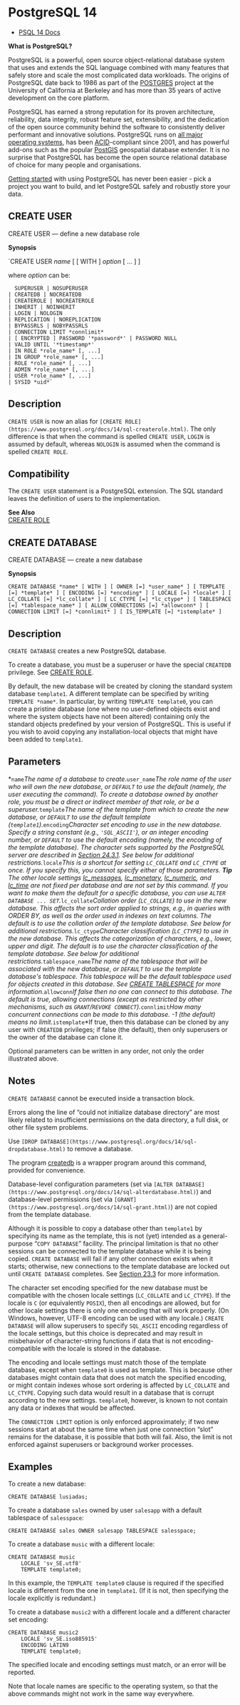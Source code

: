 # PostgreSQL 14

- [PSQL 14 Docs](https://www.postgresql.org/docs/14/)

**What is PostgreSQL?**

PostgreSQL is a powerful, open source object-relational database 
system that uses and extends the SQL language combined with many 
features that safely store and scale the most complicated data 
workloads.  The origins of PostgreSQL date back to 1986 as part of the [POSTGRES](https://www.postgresql.org/docs/current/history.html) project at the University of California at Berkeley and has more than 35 years of active development on the core platform.

PostgreSQL has earned a strong reputation for its proven 
architecture, reliability, data integrity, robust feature set, 
extensibility, and the dedication of the open source community behind 
the software to consistently deliver performant and innovative 
solutions.  PostgreSQL runs on [all major operating systems](https://www.postgresql.org/download/), has been [ACID](https://en.wikipedia.org/wiki/ACID)-compliant since 2001, and has powerful add-ons such as the popular [PostGIS](https://postgis.net/)
 geospatial database extender.  It is no surprise that PostgreSQL has 
become the open source relational database of choice for many people and
 organisations.

[Getting started](https://www.postgresql.org/docs/current/tutorial.html)
 with using PostgreSQL has never been easier - pick a project you want 
to build, and let PostgreSQL safely and robustly store your data.

## CREATE USER

CREATE USER — define a new database role

**Synopsis**

`CREATE USER *name* [ [ WITH ] *option* [ ... ] ]

where *option* can be:

      SUPERUSER | NOSUPERUSER
    | CREATEDB | NOCREATEDB
    | CREATEROLE | NOCREATEROLE
    | INHERIT | NOINHERIT
    | LOGIN | NOLOGIN
    | REPLICATION | NOREPLICATION
    | BYPASSRLS | NOBYPASSRLS
    | CONNECTION LIMIT *connlimit*
    | [ ENCRYPTED ] PASSWORD '*password*' | PASSWORD NULL
    | VALID UNTIL '*timestamp*'
    | IN ROLE *role_name* [, ...]
    | IN GROUP *role_name* [, ...]
    | ROLE *role_name* [, ...]
    | ADMIN *role_name* [, ...]
    | USER *role_name* [, ...]
    | SYSID *uid*`

## Description

`CREATE USER` is now an alias for `[CREATE ROLE](https://www.postgresql.org/docs/14/sql-createrole.html)`. The only difference is that when the command is spelled `CREATE USER`, `LOGIN` is assumed by default, whereas `NOLOGIN` is assumed when the command is spelled `CREATE ROLE`.

## Compatibility

The `CREATE USER` statement is a PostgreSQL extension. The SQL standard leaves the definition of users to the implementation.

**See Also**  
[CREATE ROLE](https://www.postgresql.org/docs/14/sql-createrole.html)

## CREATE DATABASE

CREATE DATABASE — create a new database

**Synopsis**

`CREATE DATABASE *name*
    [ WITH ] [ OWNER [=] *user_name* ]
           [ TEMPLATE [=] *template* ]
           [ ENCODING [=] *encoding* ]
           [ LOCALE [=] *locale* ]
           [ LC_COLLATE [=] *lc_collate* ]
           [ LC_CTYPE [=] *lc_ctype* ]
           [ TABLESPACE [=] *tablespace_name* ]
           [ ALLOW_CONNECTIONS [=] *allowconn* ]
           [ CONNECTION LIMIT [=] *connlimit* ]
           [ IS_TEMPLATE [=] *istemplate* ]`

## Description

`CREATE DATABASE` creates a new PostgreSQL database.

To create a database, you must be a superuser or have the special `CREATEDB` privilege. See [CREATE ROLE](https://www.postgresql.org/docs/14/sql-createrole.html).

By default, the new database will be created by cloning the standard system database `template1`. A different template can be specified by writing `TEMPLATE *name*`. In particular, by writing `TEMPLATE template0`,
 you can create a pristine database (one where no user-defined objects 
exist and where the system objects have not been altered) containing 
only the standard objects predefined by your version of PostgreSQL. This is useful if you wish to avoid copying any installation-local objects that might have been added to `template1`.

## Parameters

*`name`*The name of a database to create.*`user_name`*The role name of the user who will own the new database, or `DEFAULT`
 to use the default (namely, the user executing the command). To create a
 database owned by another role, you must be a direct or indirect member
 of that role, or be a superuser.*`template`*The name of the template from which to create the new database, or `DEFAULT` to use the default template (`template1`).*`encoding`*Character set encoding to use in the new database. Specify a string constant (e.g., `'SQL_ASCII'`), or an integer encoding number, or `DEFAULT` to use the default encoding (namely, the encoding of the template database). The character sets supported by the PostgreSQL server are described in [Section 24.3.1](https://www.postgresql.org/docs/14/multibyte.html#MULTIBYTE-CHARSET-SUPPORTED). See below for additional restrictions.*`locale`*This is a shortcut for setting `LC_COLLATE` and `LC_CTYPE` at once. If you specify this, you cannot specify either of those parameters.
**Tip**
The other locale settings [lc_messages](https://www.postgresql.org/docs/14/runtime-config-client.html#GUC-LC-MESSAGES), [lc_monetary](https://www.postgresql.org/docs/14/runtime-config-client.html#GUC-LC-MONETARY), [lc_numeric](https://www.postgresql.org/docs/14/runtime-config-client.html#GUC-LC-NUMERIC), and [lc_time](https://www.postgresql.org/docs/14/runtime-config-client.html#GUC-LC-TIME)
 are not fixed per database and are not set by this command. If you want
 to make them the default for a specific database, you can use `ALTER DATABASE ... SET`.*`lc_collate`*Collation order (`LC_COLLATE`) 
to use in the new database. This affects the sort order applied to 
strings, e.g., in queries with ORDER BY, as well as the order used in 
indexes on text columns. The default is to use the collation order of 
the template database. See below for additional restrictions.*`lc_ctype`*Character classification (`LC_CTYPE`)
 to use in the new database. This affects the categorization of 
characters, e.g., lower, upper and digit. The default is to use the 
character classification of the template database. See below for 
additional restrictions.*`tablespace_name`*The name of the tablespace that will be associated with the new database, or `DEFAULT`
 to use the template database's tablespace. This tablespace will be the 
default tablespace used for objects created in this database. See [CREATE TABLESPACE](https://www.postgresql.org/docs/14/sql-createtablespace.html) for more information.*`allowconn`*If false then no one can connect to this database. The 
default is true, allowing connections (except as restricted by other 
mechanisms, such as `GRANT`/`REVOKE CONNECT`).*`connlimit`*How many concurrent connections can be made to this database. -1 (the default) means no limit.*`istemplate`*If true, then this database can be cloned by any user with `CREATEDB` privileges; if false (the default), then only superusers or the owner of the database can clone it.

Optional parameters can be written in any order, not only the order illustrated above.

## Notes

`CREATE DATABASE` cannot be executed inside a transaction block.

Errors along the line of “could not initialize database directory” are most likely related to insufficient permissions on the data directory, a full disk, or other file system problems.

Use `[DROP DATABASE](https://www.postgresql.org/docs/14/sql-dropdatabase.html)` to remove a database.

The program [createdb](https://www.postgresql.org/docs/14/app-createdb.html) is a wrapper program around this command, provided for convenience.

Database-level configuration parameters (set via `[ALTER DATABASE](https://www.postgresql.org/docs/14/sql-alterdatabase.html)`) and database-level permissions (set via `[GRANT](https://www.postgresql.org/docs/14/sql-grant.html)`) are not copied from the template database.

Although it is possible to copy a database other than `template1` by specifying its name as the template, this is not (yet) intended as a general-purpose “`COPY DATABASE`”
 facility. The principal limitation is that no other sessions can be 
connected to the template database while it is being copied. `CREATE DATABASE`
 will fail if any other connection exists when it starts; otherwise, new
 connections to the template database are locked out until `CREATE DATABASE` completes. See [Section 23.3](https://www.postgresql.org/docs/14/manage-ag-templatedbs.html) for more information.

The character set encoding specified for the new database must be compatible with the chosen locale settings (`LC_COLLATE` and `LC_CTYPE`). If the locale is `C` (or equivalently `POSIX`),
 then all encodings are allowed, but for other locale settings there is 
only one encoding that will work properly. (On Windows, however, UTF-8 
encoding can be used with any locale.) `CREATE DATABASE` will allow superusers to specify `SQL_ASCII`
 encoding regardless of the locale settings, but this choice is 
deprecated and may result in misbehavior of character-string functions 
if data that is not encoding-compatible with the locale is stored in the
 database.

The encoding and locale settings must match those of the template database, except when `template0`
 is used as template. This is because other databases might contain data
 that does not match the specified encoding, or might contain indexes 
whose sort ordering is affected by `LC_COLLATE` and `LC_CTYPE`. Copying such data would result in a database that is corrupt according to the new settings. `template0`, however, is known to not contain any data or indexes that would be affected.

The `CONNECTION LIMIT` option is only enforced approximately; if two new sessions start at about the same time when just one connection “slot”
 remains for the database, it is possible that both will fail. Also, the
 limit is not enforced against superusers or background worker 
processes.

## Examples

To create a new database:

```
CREATE DATABASE lusiadas;

```

To create a database `sales` owned by user `salesapp` with a default tablespace of `salesspace`:

```
CREATE DATABASE sales OWNER salesapp TABLESPACE salesspace;

```

To create a database `music` with a different locale:

```
CREATE DATABASE music
    LOCALE 'sv_SE.utf8'
    TEMPLATE template0;

```

In this example, the `TEMPLATE template0` clause is required if the specified locale is different from the one in `template1`. (If it is not, then specifying the locale explicitly is redundant.)

To create a database `music2` with a different locale and a different character set encoding:

```
CREATE DATABASE music2
    LOCALE 'sv_SE.iso885915'
    ENCODING LATIN9
    TEMPLATE template0;

```

The specified locale and encoding settings must match, or an error will be reported.

Note that locale names are specific to the operating system, so 
that the above commands might not work in the same way everywhere.